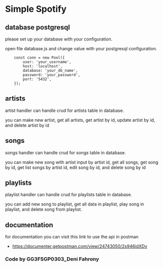 # Simple Spotify

## database postgresql

please set up your database with your configuration.

open file database.js and change value with your postgresql configuration.

```
    const conn = new Pool({
        user: 'your_username',
        host: 'localhost',
        database: 'your_db_name',
        password: 'your_password',
        port: '5432',
    });
```

## artists

artist handler can handle crud for artists table in database.

you can make new artist, get all artists, get artist by id, update artist by id, and delete artist by id

## songs

songs handler can handle crud for songs table in database.

you can make new song with artist input by artist id, get all songs, get song by id, get list songs by artist id, edit song by id, and delete song by id

## playlists

playlist handler can handle crud for playlists table in database.

you can add new song to playlist, get all data in playlist, play song in playlist, and delete song from playlist.

## documentation

for documentation you can visit this link to use the api in postman

- https://documenter.getpostman.com/view/24743050/2s946idXDv 

### Code by GG3FSGP0303_Deni Fahrony